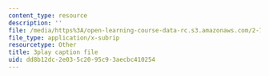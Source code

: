 ```yaml
---
content_type: resource
description: ''
file: /media/https%3A/open-learning-course-data-rc.s3.amazonaws.com/2-71-optics-spring-2009/dd8b12dc2e035c2095c93aecbc410254_LDlGKU0ryQ8.vtt
file_type: application/x-subrip
resourcetype: Other
title: 3play caption file
uid: dd8b12dc-2e03-5c20-95c9-3aecbc410254
---
```

